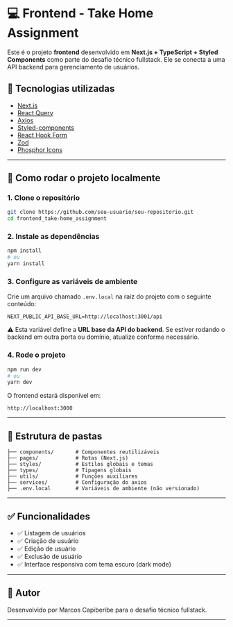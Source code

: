 # 💻 Frontend - Take Home Assignment

Este é o projeto **frontend** desenvolvido em **Next.js + TypeScript + Styled Components** como parte do desafio técnico fullstack. Ele se conecta a uma API backend para gerenciamento de usuários.

## 🧰 Tecnologias utilizadas

- [Next.js](https://nextjs.org/)
- [React Query](https://tanstack.com/query)
- [Axios](https://axios-http.com/)
- [Styled-components](https://styled-components.com/)
- [React Hook Form](https://react-hook-form.com/)
- [Zod](https://zod.dev/)
- [Phosphor Icons](https://phosphoricons.com/)

---

## 🚀 Como rodar o projeto localmente

### 1. Clone o repositório

```bash
git clone https://github.com/seu-usuario/seu-repositorio.git
cd frontend_take-home_assignment
```

### 2. Instale as dependências

```bash
npm install
# ou
yarn install
```

### 3. Configure as variáveis de ambiente

Crie um arquivo chamado `.env.local` na raiz do projeto com o seguinte conteúdo:

```env
NEXT_PUBLIC_API_BASE_URL=http://localhost:3001/api
```

⚠️ Esta variável define a **URL base da API do backend**. Se estiver rodando o backend em outra porta ou domínio, atualize conforme necessário.

### 4. Rode o projeto

```bash
npm run dev
# ou
yarn dev
```

O frontend estará disponível em:

```
http://localhost:3000
```

---

## 📁 Estrutura de pastas

```
├── components/       # Componentes reutilizáveis
├── pages/            # Rotas (Next.js)
├── styles/           # Estilos globais e temas
├── types/            # Tipagens globais
├── utils/            # Funções auxiliares
├── services/         # Configuração do axios
├── .env.local        # Variáveis de ambiente (não versionado)
```

---

## ✅ Funcionalidades

- ✅ Listagem de usuários
- ✅ Criação de usuário
- ✅ Edição de usuário
- ✅ Exclusão de usuário
- ✅ Interface responsiva com tema escuro (dark mode)

---

## 🤝 Autor

Desenvolvido por Marcos Capiberibe para o desafio técnico fullstack.

---
